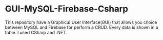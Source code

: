 # GUI-MySQL-Firebase-Csharp
This repository have a Graphical User Interface(GUI) that allows you choice between MySQL and Firebase for perform a CRUD. Every data is shown in a table. I used CSharp and .NET. 
